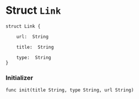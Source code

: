 # Struct `Link`

```cadence
struct Link {

    url:  String

    title:  String

    type:  String
}
```


### Initializer

```cadence
func init(title String, type String, url String)
```


